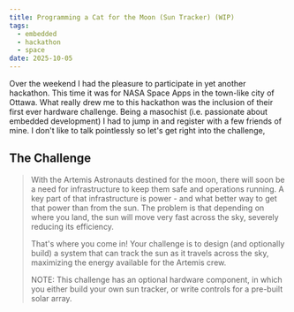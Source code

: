 ```yaml
---
title: Programming a Cat for the Moon (Sun Tracker) (WIP)
tags:
  - embedded
  - hackathon
  - space
date: 2025-10-05
---
```

Over the weekend I had the pleasure to participate in yet another hackathon. This time it was for NASA Space Apps in the town-like city of Ottawa. What really drew me to this hackathon was the inclusion of their first ever hardware challenge. Being a masochist (i.e. passionate about embedded development) I had to jump in and register with a few friends of mine. I don't like to talk pointlessly so let's get right into the challenge,

## The Challenge

> With the Artemis Astronauts destined for the moon, there will soon be a need for infrastructure to keep them safe and operations running. A key part of that infrastructure is power - and what better way to get that power than from the sun. The problem is that depending on where you land, the sun will move very fast across the sky, severely reducing its efficiency.
>
> That's where you come in! Your challenge is to design (and optionally build) a system that can track the sun as it travels across the sky, maximizing the energy available for the Artemis crew. 
>
> NOTE: This challenge has an optional hardware component, in which you either build your own sun tracker, or write controls for a pre-built solar array.

